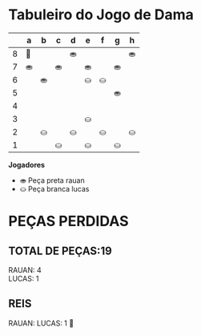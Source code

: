# Tabuleiro do Jogo de Dama

|   | a | b | c | d | e | f | g | h |
|---|---|---|---|---|---|---|---|---|
| 8 | 👑 |  |   | ⛂ |   |  |   | ⛂ |
| 7 | ⛂ |   | ⛂ |   | ⛂ |   | ⛂ |   |
| 6 |   | ⛂ |   |  |  ⛀ |  ⛀|   |  |
| 5 |   |   |   |   |   |   | ⛂  |   |
| 4 |   |   |   |   |   |   |   |   |
| 3 |   |   |   |   | ⛀ |   |   |   |
| 2 |  | ⛀ |   | ⛀ |   | ⛀ |   | ⛀ |
| 1 |  |   | ⛀ |   | ⛀ |   | ⛀ |   |

**Jogadores**

- ⛂ Peça preta rauan
- ⛀ Peça branca lucas

# PEÇAS PERDIDAS
## TOTAL DE PEÇAS:19
RAUAN: 4                                   
LUCAS: 1

## REIS
RAUAN:
LUCAS: 1 👑
